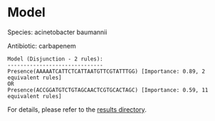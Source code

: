 
# Model

Species: acinetobacter baumannii

Antibiotic: carbapenem

```
Model (Disjunction - 2 rules):
------------------------------
Presence(AAAAATCATTCTCATTAATGTTCGTATTTGG) [Importance: 0.89, 2 equivalent rules]
OR
Presence(ACCGGATGTCTGTAGCAACTCGTGCACTAGC) [Importance: 0.59, 11 equivalent rules]

```

For details, please refer to the [results directory](../../../../../results/scm_b/acinetobacter%20baumannii/carbapenem/repeat_2/).

